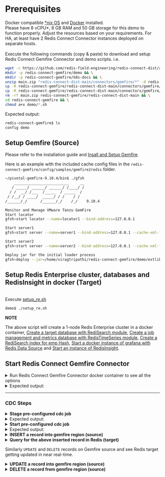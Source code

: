 # Prerequisites
Docker compatible [*nix OS](https://en.wikipedia.org/wiki/Unix-like) and [Docker](https://docs.docker.com/get-docker) installed.
<br>Please have 8 vCPU*, 8 GB RAM and 50 GB storage for this demo to function properly. Adjust the resources based on your requirements. For HA, at least have 2 Redis Connect Connector instances deployed on separate hosts.</br>
<br>Execute the following commands (copy & paste) to download and setup Redis Connect Gemfire Connector and demo scripts.
i.e.</br>

```bash
wget -c https://github.com/redis-field-engineering/redis-connect-dist/archive/main.zip && \
mkdir -p redis-connect-gemfire/demo && \
mkdir -p redis-connect-gemfire/k8s-docs && \
unzip main.zip "redis-connect-dist-main/connectors/gemfire/*" -d redis-connect-gemfire && \
cp -R redis-connect-gemfire/redis-connect-dist-main/connectors/gemfire/demo/* redis-connect-gemfire/demo && \
cp -R redis-connect-gemfire/redis-connect-dist-main/connectors/gemfire/k8s-docs/* redis-connect-gemfire/k8s-docs && \
rm -rf main.zip redis-connect-gemfire/redis-connect-dist-main && \
cd redis-connect-gemfire && \
chmod a+x demo/*.sh
```

Expected output:
```bash
redis-connect-gemfire$ ls
config demo
```

## Setup Gemfire (Source)
Please refer to the installation guide and [Insall and Setup Gemfire](https://gemfire.docs.pivotal.io/910/gemfire/getting_started/installation/install_intro.html).

Here is an example with the included cache config files in the `redis-connect-gemfire/config/samples/gemfire2redis` folder.

```bash
~/pivotal-gemfire-9.10.4/bin$ ./gfsh
    _________________________     __
   / _____/ ______/ ______/ /____/ /
  / /  __/ /___  /_____  / _____  / 
 / /__/ / ____/  _____/ / /    / /  
/______/_/      /______/_/    /_/    9.10.4

Monitor and Manage VMware Tanzu GemFire
Start locator
gfsh>start locator --name=locator1 --bind-address=127.0.0.1

Start server1
gfsh>start server --name=server1 --bind-address=127.0.0.1 --cache-xml-file=/home/viragtripathi/redis-connect-gemfire/demo/config/samples/cdc/gemfire2redis/cache.xml

Start server2
gfsh>start server --name=server2 --bind-address=127.0.0.1 --cache-xml-file=/home/viragtripathi/redis-connect-gemfire/demo/config/samples/cdc/gemfire2redis/cache1.xml

Deploy jar for the initial loader process
gfsh>deploy --jar=/home/viragtripathi/redis-connect-gemfire/demo/extlib/connector-gemfire-fn-0.8.0.jar
```

## Setup Redis Enterprise cluster, databases and RedisInsight in docker (Target)
<br>Execute [setup_re.sh](setup_re.sh)</br>
```bash
demo$ ./setup_re.sh
```
**NOTE**

The above script will create a 1-node Redis Enterprise cluster in a docker container, [Create a target database with RediSearch module](https://docs.redislabs.com/latest/modules/add-module-to-database/), [Create a job management and metrics database with RedisTimeSeries module](https://docs.redislabs.com/latest/modules/add-module-to-database/), [Create a RediSearch index for emp Hash](https://redislabs.com/blog/getting-started-with-redisearch-2-0/), [Start a docker instance of grafana with Redis Data Source](https://redisgrafana.github.io/) and [Start an instance of RedisInsight](https://docs.redislabs.com/latest/ri/installing/install-docker/).

## Start Redis Connect Gemfire Connector

<details><summary>Run Redis Connect Gemfire Connector docker container to see all the options</summary>
<p>

```bash
docker run \
-it --rm --privileged=true \
--name redis-connect-gemfire \
-e REDISCONNECT_LOGBACK_CONFIG=/opt/redislabs/redis-connect-gemfire/config/logback.xml \
-e REDISCONNECT_CONFIG=/opt/redislabs/redis-connect-gemfire/config/samples/cdc/gemfire2redis \
-e REDISCONNECT_JAVA_OPTIONS="-Xms256m -Xmx256m" \
-v $(pwd)/config:/opt/redislabs/redis-connect-gemfire/config \
--net host \
redislabs/redis-connect-gemfire:latest
```

</p>
</details>

<details><summary>Expected output:</summary>
<p>

```bash
-------------------------------
Redis Connect startup script.
*******************************
Please ensure that the values of environment variables in /opt/redislabs/redis-connect-gemfire/bin/redisconnect.conf are correctly mapped before executing any of the options below
*******************************
Usage: [-h|cli|stage|start]
options:
-h: Print this help message and exit.
cli: starts redis-connect-cli.
stage: clean and stage redis database with cdc or initial loader job configurations.
start: start Redis Connect instance with provided cdc or initial loader job configurations.
-------------------------------
```

</p>
</details>

----

### CDC Steps
<details><summary><b>Stage pre-configured cdc job</b></summary>
<p>

```bash
docker run \
-it --rm --privileged=true \
--name redis-connect-gemfire \
-e REDISCONNECT_LOGBACK_CONFIG=/opt/redislabs/redis-connect-gemfire/config/logback.xml \
-e REDISCONNECT_CONFIG=/opt/redislabs/redis-connect-gemfire/config/samples/cdc/gemfire2redis \
-e REDISCONNECT_JAVA_OPTIONS="-Xms256m -Xmx256m" \
-v $(pwd)/config:/opt/redislabs/redis-connect-gemfire/config \
--net host \
redislabs/redis-connect-gemfire:latest stage
```

</p>
</details>

<details><summary>Expected output:</summary>
<p>

```bash
-------------------------------
Staging Redis Connect redis-connect-gemfire v0.5.0.135 job using Java 11.0.13 on virag-cdc started by root in /opt/redislabs/redis-connect-gemfire/bin
Loading Redis Connect redis-connect-gemfire Configurations from /opt/redislabs/redis-connect-gemfire/config/samples/cdc/gemfire2redis
....
17:39:43.212 [main] INFO  startup - ##################################################################
17:39:43.214 [main] INFO  startup -
17:39:43.214 [main] INFO  startup - REDIS CONNECT SETUP CLEAN - Deletes metadata related to Redis Connect from Job Management Database

17:39:43.214 [main] INFO  startup -
17:39:43.214 [main] INFO  startup - ##################################################################
....
17:39:45.566 [main] INFO  startup - ##################################################################
17:39:45.569 [main] INFO  startup -
17:39:45.569 [main] INFO  startup - REDIS CONNECT SETUP CREATE - Seed metadata related to Redis Connect to Job Management Database
17:39:45.569 [main] INFO  startup -
17:39:45.569 [main] INFO  startup - ##################################################################
....
17:39:47.250 [main] INFO  startup - Instance: 100@virag-cdc successfully seeded Metrics related metadata
17:39:47.250 [main] INFO  startup - Instance: 100@virag-cdc successfully staged Job Management Database (Redis) with all the configurations and scripts, if applicable, needed to execute jobs
-------------------------------
```

</p>
</details>

<details><summary><b>Start pre-configured cdc job</b></summary>
<p>

```bash
docker run \
-it --rm --privileged=true \
--name redis-connect-gemfire \
-e REDISCONNECT_LOGBACK_CONFIG=/opt/redislabs/redis-connect-gemfire/config/logback.xml \
-e REDISCONNECT_CONFIG=/opt/redislabs/redis-connect-gemfire/config/samples/cdc/gemfire2redis \
-e REDISCONNECT_REST_API_ENABLED=true \
-e REDISCONNECT_REST_API_PORT=8282 \
-e REDISCONNECT_JAVA_OPTIONS="-Xms256m -Xmx1g" \
-v $(pwd)/config:/opt/redislabs/redis-connect-gemfire/config \
--net host \
redislabs/redis-connect-gemfire:latest start
```

</p>
</details>

<details><summary>Expected output:</summary>
<p>

```bash
-------------------------------
Starting Redis Connect redis-connect-gemfire v0.5.0.135 instance using Java 11.0.13 on virag-cdc started by root in /opt/redislabs/redis-connect-gemfire/bin
Loading Redis Connect redis-connect-gemfire Configurations from /opt/redislabs/redis-connect-gemfire/config/samples/gemfire2redis
17:40:09,940 |-INFO in ch.qos.logback.classic.LoggerContext[default] - Found resource [/opt/redislabs/redis-connect-gemfire/config/logback.xml] at [file:/opt/redislabs/redis-connect-gemfire/config/logback.xml]
....
17:40:10.222 [main] INFO  startup -
17:40:10.225 [main] INFO  startup -  /$$$$$$$                  /$$ /$$                  /$$$$$$                                                      /$$
17:40:10.225 [main] INFO  startup - | $$__  $$                | $$|__/                 /$$__  $$                                                    | $$
17:40:10.226 [main] INFO  startup - | $$  \ $$  /$$$$$$   /$$$$$$$ /$$  /$$$$$$$      | $$  \__/  /$$$$$$  /$$$$$$$  /$$$$$$$   /$$$$$$   /$$$$$$$ /$$$$$$
17:40:10.226 [main] INFO  startup - | $$$$$$$/ /$$__  $$ /$$__  $$| $$ /$$_____/      | $$       /$$__  $$| $$__  $$| $$__  $$ /$$__  $$ /$$_____/|_  $$_/
17:40:10.226 [main] INFO  startup - | $$__  $$| $$$$$$$$| $$  | $$| $$|  $$$$$$       | $$      | $$  \ $$| $$  \ $$| $$  \ $$| $$$$$$$$| $$        | $$
17:40:10.226 [main] INFO  startup - | $$  \ $$| $$_____/| $$  | $$| $$ \____  $$      | $$    $$| $$  | $$| $$  | $$| $$  | $$| $$_____/| $$        | $$ /$$
17:40:10.227 [main] INFO  startup - | $$  | $$|  $$$$$$$|  $$$$$$$| $$ /$$$$$$$/      |  $$$$$$/|  $$$$$$/| $$  | $$| $$  | $$|  $$$$$$$|  $$$$$$$  |  $$$$/
17:40:10.227 [main] INFO  startup - |__/  |__/ \_______/ \_______/|__/|_______/        \______/  \______/ |__/  |__/|__/  |__/ \_______/ \_______/   \___/
17:40:10.227 [main] INFO  startup -
17:40:10.227 [main] INFO  startup - ##################################################################
17:40:10.227 [main] INFO  startup -
17:40:10.227 [main] INFO  startup - Initializing Redis Connect Instance
17:40:10.227 [main] INFO  startup -
17:40:10.227 [main] INFO  startup - ##################################################################
....
17:40:26.854 [JobManager-1] INFO  startup - Instance: 30@virag-cdc successfully established Redis connection for HeartbeatManager service
17:40:26.855 [JobManager-1] INFO  startup - Instance: 30@virag-cdc was successfully elected Redis Connect cluster leader
17:40:36.901 [JobManager-1] INFO  startup - Getting instance of EventHandler for : REDIS_KV_TO_STRING_WRITER
17:40:36.919 [JobManager-1] WARN  startup - metricsKey not set - Metrics collection will be disabled
17:40:36.929 [JobManager-1] INFO  startup - Instance: 30@virag-cdc successfully established Redis connection for RedisConnectorEventHandler service
17:40:36.933 [JobManager-1] INFO  startup - Getting instance of EventHandler for : REDIS_STRING_CHECKPOINT_WRITER
17:40:36.933 [JobManager-1] WARN  startup - metricsKey not set - Metrics collection will be disabled
17:40:36.943 [JobManager-1] INFO  startup - Instance: 30@virag-cdc successfully established Redis connection for RedisCheckpointReader service
17:40:38.237 [JobManager-1] INFO  startup - Client with clientId : {connect}:job:job1 connecting for the first time
17:40:38.240 [JobManager-1] INFO  startup - Instance: 30@virag-cdc successfully started job execution for JobId: {connect}:job:job1
17:40:38.241 [JobManager-1] INFO  startup - Instance: 30@virag-cdc has successfully claimed ownership of JobId: {connect}:job:job1
17:40:38.241 [JobManager-1] INFO  startup - Instance: 30@virag-cdc has claimed 1 job(s) from its 2 max allowable capacity
17:40:38.254 [JobManager-1] INFO  startup - JobId: {connect}:job:job1 claim request with ID: 1641490787024-0 has been fully processed and all metadata has been updated
17:40:38.258 [JobManager-1] INFO  startup - Instance: 30@virag-cdc published Job Claim Transition Event to Channel: REDIS.CONNECT.JOB.CLAIM.TRANSITION.EVENTS Message: {"jobId":"{connect}:job:job1","instanceName":"30@virag-cdc","transitionEvent":"CLAIMED","serviceName":"JobClaimer"}
17:40:38.258 [lettuce-nioEventLoop-4-3] INFO  startup - Instance: 30@virag-cdc consumed Job Claim Transition Event on Channel: REDIS.CONNECT.JOB.CLAIM.TRANSITION.EVENTS Message: {"jobId":"{connect}:job:job1","instanceName":"30@virag-cdc","transitionEvent":"CLAIMED","serviceName":"JobClaimer"}
```

</p>
</details>

<details><summary><b>INSERT a record into gemfire region (source)</b></summary>
<p>

```bash
gfsh> put --key='redis123' --value='Hello Redis!!' --region=/session
```

</p>
</details>

<details><summary><b>Query for the above inserted record in Redis (target)</b></summary>
<p>

```bash
demo$ sudo docker exec -it re-node1 bash -c 'redis-cli -p 12000 get redis123'
"Hello Redis!!"
```

</p>
</details>

Similarly `UPDATE` and `DELETE` records on Gemfire source and see Redis target getting updated in near real-time.

<details><summary><b>UPDATE a record into gemfire region (source)</b></summary>
<p>

```bash
gfsh> put --key='redis123' --value='Hello World!!' --region=/session
```

</p>
</details>

<details><summary><b>DELETE a record from gemfire region (source)</b></summary>
<p>

```bash
gfsh> remove --region=/session --key='redis123'
```

</p>
</details>
